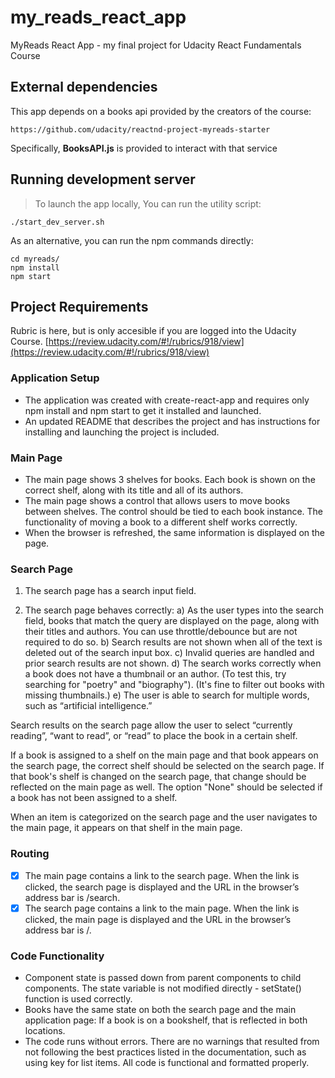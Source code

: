 # my_reads_react_app

MyReads React App - my final project for Udacity React Fundamentals Course


## External dependencies

This app depends on a books api provided by the creators of the course:

    https://github.com/udacity/reactnd-project-myreads-starter

Specifically, **BooksAPI.js** is provided to interact with that service


## Running development server

> To launch the app locally, You can run the utility script:

```
./start_dev_server.sh
```

As an alternative, you can run the npm commands directly:

```
cd myreads/
npm install
npm start
```


## Project Requirements

Rubric is here, but is only accesible if you are logged into the Udacity Course.
[https://review.udacity.com/#!/rubrics/918/view](https://review.udacity.com/#!/rubrics/918/view)

### Application Setup
- The application was created with create-react-app and requires only npm install and npm start to get it installed and launched.
- An updated README that describes the project and has instructions for installing and launching the project is included.

### Main Page
- The main page shows 3 shelves for books. Each book is shown on the correct shelf, along with its title and all of its authors.
- The main page shows a control that allows users to move books between shelves. The control should be tied to each book instance. The functionality of moving a book to a different shelf works correctly.
- When the browser is refreshed, the same information is displayed on the page.

### Search Page

1) The search page has a search input field.

2) The search page behaves correctly:
a) As the user types into the search field, books that match the query are displayed on the page, along with their titles and authors. You can use throttle/debounce but are not required to do so.
b) Search results are not shown when all of the text is deleted out of the search input box.
c) Invalid queries are handled and prior search results are not shown.
d) The search works correctly when a book does not have a thumbnail or an author. (To test this, try searching for "poetry" and "biography"). (It's fine to filter out books with missing thumbnails.)
e) The user is able to search for multiple words, such as “artificial intelligence.”

Search results on the search page allow the user to select “currently reading”, “want to read”, or “read” to place the book in a certain shelf.

If a book is assigned to a shelf on the main page and that book appears on the search page, the correct shelf should be selected on the search page. If that book's shelf is changed on the search page, that change should be reflected on the main page as well. The option "None" should be selected if a book has not been assigned to a shelf. 


When an item is categorized on the search page and the user navigates to the main page, it appears on that shelf in the main page.

### Routing
- [x] The main page contains a link to the search page. When the link is clicked, the search page is displayed and the URL in the browser’s address bar is /search.
- [x] The search page contains a link to the main page. When the link is clicked, the main page is displayed and the URL in the browser’s address bar is /.

### Code Functionality

- Component state is passed down from parent components to child components. The state variable is not modified directly - setState() function is used correctly.
- Books have the same state on both the search page and the main application page: If a book is on a bookshelf, that is reflected in both locations.
- The code runs without errors. There are no warnings that resulted from not following the best practices listed in the documentation, such as using key for list items. All code is functional and formatted properly.

